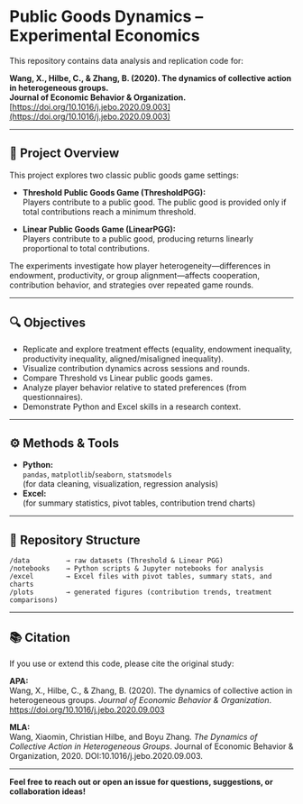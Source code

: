 # Public Goods Dynamics – Experimental Economics

This repository contains data analysis and replication code for:

**Wang, X., Hilbe, C., & Zhang, B. (2020). The dynamics of collective action in heterogeneous groups.  
Journal of Economic Behavior & Organization.**  
[https://doi.org/10.1016/j.jebo.2020.09.003](https://doi.org/10.1016/j.jebo.2020.09.003)

---

## 🎯 Project Overview

This project explores two classic public goods game settings:

- **Threshold Public Goods Game (ThresholdPGG):**  
  Players contribute to a public good. The public good is provided only if total contributions reach a minimum threshold.

- **Linear Public Goods Game (LinearPGG):**  
  Players contribute to a public good, producing returns linearly proportional to total contributions.

The experiments investigate how player heterogeneity—differences in endowment, productivity, or group alignment—affects cooperation, contribution behavior, and strategies over repeated game rounds.

---

## 🔍 Objectives

- Replicate and explore treatment effects (equality, endowment inequality, productivity inequality, aligned/misaligned inequality).
- Visualize contribution dynamics across sessions and rounds.
- Compare Threshold vs Linear public goods games.
- Analyze player behavior relative to stated preferences (from questionnaires).
- Demonstrate Python and Excel skills in a research context.

---

## ⚙️ Methods & Tools

- **Python:**  
  `pandas`, `matplotlib`/`seaborn`, `statsmodels`  
  (for data cleaning, visualization, regression analysis)
- **Excel:**  
  (for summary statistics, pivot tables, contribution trend charts)

---

## 📂 Repository Structure

```
/data         → raw datasets (Threshold & Linear PGG)  
/notebooks    → Python scripts & Jupyter notebooks for analysis  
/excel        → Excel files with pivot tables, summary stats, and charts  
/plots        → generated figures (contribution trends, treatment comparisons)  
```

---

## 📚 Citation

If you use or extend this code, please cite the original study:

**APA:**  
Wang, X., Hilbe, C., & Zhang, B. (2020). The dynamics of collective action in heterogeneous groups. *Journal of Economic Behavior & Organization*. https://doi.org/10.1016/j.jebo.2020.09.003

**MLA:**  
Wang, Xiaomin, Christian Hilbe, and Boyu Zhang. *The Dynamics of Collective Action in Heterogeneous Groups*. Journal of Economic Behavior & Organization, 2020. DOI:10.1016/j.jebo.2020.09.003.

---

**Feel free to reach out or open an issue for questions, suggestions, or collaboration ideas!**

